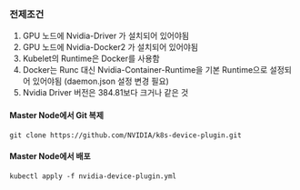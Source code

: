 ### 전제조건
1) GPU 노드에 Nvidia-Driver 가 설치되어 있어야됨
2) GPU 노드에 Nvidia-Docker2 가 설치되어 있어야됨
3) Kubelet의 Runtime은 Docker를 사용함
4) Docker는 Runc 대신 Nvidia-Container-Runtime을 기본 Runtime으로 설정되어 있어야됨 (daemon.json 설정 변경 필요)
5) Nvidia Driver 버전은 384.81보다 크거나 같은 것

#### Master Node에서 Git 복제
```
git clone https://github.com/NVIDIA/k8s-device-plugin.git
```

#### Master Node에서 배포
```
kubectl apply -f nvidia-device-plugin.yml
```
